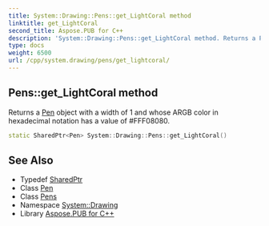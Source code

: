 ```yaml
---
title: System::Drawing::Pens::get_LightCoral method
linktitle: get_LightCoral
second_title: Aspose.PUB for C++
description: 'System::Drawing::Pens::get_LightCoral method. Returns a Pen object with a width of 1 and whose ARGB color in hexadecimal notation has a value of #FFF08080 in C++.'
type: docs
weight: 6500
url: /cpp/system.drawing/pens/get_lightcoral/
---
```

## Pens::get_LightCoral method


Returns a [Pen](../../pen/) object with a width of 1 and whose ARGB color in hexadecimal notation has a value of #FFF08080.

```cpp
static SharedPtr<Pen> System::Drawing::Pens::get_LightCoral()
```

## See Also

* Typedef [SharedPtr](../../../system/sharedptr/)
* Class [Pen](../../pen/)
* Class [Pens](../)
* Namespace [System::Drawing](../../)
* Library [Aspose.PUB for C++](../../../)
